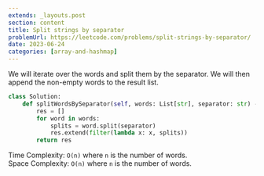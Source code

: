 ```yaml
---
extends: _layouts.post
section: content
title: Split strings by separator
problemUrl: https://leetcode.com/problems/split-strings-by-separator/
date: 2023-06-24
categories: [array-and-hashmap]
---
```


We will iterate over the words and split them by the separator. We will then append the non-empty words to the result list.

```python
class Solution:
    def splitWordsBySeparator(self, words: List[str], separator: str) -> List[str]:
        res = []
        for word in words:
            splits = word.split(separator)
            res.extend(filter(lambda x: x, splits))
        return res
```

Time Complexity: `O(n)` where `n` is the number of words. <br/>
Space Complexity: `O(n)` where `n` is the number of words.